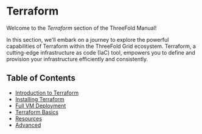 <h1> Terraform</h1>

Welcome to the *Terraform* section of the ThreeFold Manual! 

In this section, we'll embark on a journey to explore the powerful capabilities of Terraform within the ThreeFold Grid ecosystem. Terraform, a cutting-edge infrastructure as code (IaC) tool, empowers you to define and provision your infrastructure efficiently and consistently.

<h2>Table of Contents</h2>

- [Introduction to Terraform](./terraform_readme.md)
- [Installing Terraform](./terraform_install.md)
- [Full VM Deployment](./terraform_full_vm.md)
- [Terraform Basics](./terraform_basics.md)
- [Resources](./resources/terraform_resources_readme.md)
- [Advanced](./advanced/terraform_advanced_readme.md)
